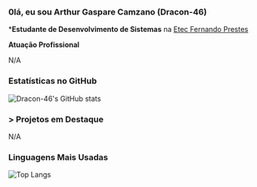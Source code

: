 ### 0lá, eu sou Arthur Gaspare Camzano (Dracon-46)

***Estudante de Desenvolvimento de Sistemas** na [Etec Fernando Prestes](https://www.etecfernandoprestes.com.br/) 

**Atuação Profissional**

N/A

### Estatísticas no GitHub
![Dracon-46's GitHub stats](https://github-readme-stats.vercel.app/api?username=Dracon-46&show_icons-true&theme-dracula)

### > Projetos em Destaque
N/A

### Linguagens Mais Usadas
![Top Langs](https://github-readme-stats.vercel.app/api/top-langs/?username=falvojr&layout=compact)
